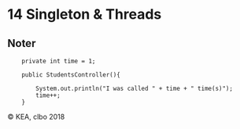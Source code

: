 # 14 Singleton & Threads


## Noter


````    
    private int time = 1;
    
    public StudentsController(){

        System.out.println("I was called " + time + " time(s)");
        time++;
    }
````     




&copy; KEA, clbo 2018
